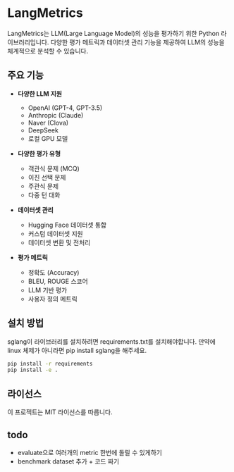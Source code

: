 # LangMetrics

LangMetrics는 LLM(Large Language Model)의 성능을 평가하기 위한 Python 라이브러리입니다. 다양한 평가 메트릭과 데이터셋 관리 기능을 제공하여 LLM의 성능을 체계적으로 분석할 수 있습니다.

## 주요 기능

- **다양한 LLM 지원**
  - OpenAI (GPT-4, GPT-3.5)
  - Anthropic (Claude)
  - Naver (Clova)
  - DeepSeek
  - 로컬 GPU 모델

- **다양한 평가 유형**
  - 객관식 문제 (MCQ)
  - 이진 선택 문제
  - 주관식 문제
  - 다중 턴 대화

- **데이터셋 관리**
  - Hugging Face 데이터셋 통합
  - 커스텀 데이터셋 지원
  - 데이터셋 변환 및 전처리

- **평가 메트릭**
  - 정확도 (Accuracy)
  - BLEU, ROUGE 스코어
  - LLM 기반 평가
  - 사용자 정의 메트릭

## 설치 방법

sglang이 라이브러리를 설치하려면 requirements.txt를 설치해야합니다.
만약에 linux 체제가 아니라면 pip install sglang을 해주세요.

```bash
pip install -r requirements
pip install -e .
```

## 라이선스

이 프로젝트는 MIT 라이선스를 따릅니다.

## todo

- evaluate으로 여러개의 metric 한번에 돌릴 수 있게하기
- benchmark dataset 추가 + 코드 짜기
